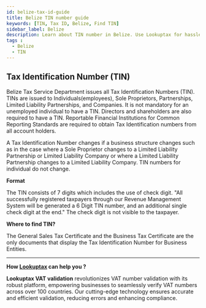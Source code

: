 ```yaml
---
id: belize-tax-id-guide
title: Belize TIN number guide
keywords: [TIN, Tax ID, Belize, Find TIN]
sidebar_label: Belize
description: Learn about TIN number in Belize. Use Lookuptax for hassle-free tax id validation in Belize and other 100+ countries
tags : 
  - Belize
  - TIN
---
```

## Tax Identification Number (TIN)
Belize Tax Service Department issues all Tax Identification Numbers (TIN). TINs are issued to Individuals(employees), Sole Proprietors, Partnerships, Limited Liability Partnerships, and Companies. It is not mandatory for an unemployed individual to have a TIN. Directors and shareholders are also required to have a TIN. Reportable Financial Institutions for Common Reporting Standards are required to obtain Tax Identification numbers from all account holders. 

A Tax Identification Number changes if a business structure changes such as in the case where a Sole Proprietor changes to a Limited Liability Partnership or Limited Liability Company or where a Limited Liability Partnership changes to a Limited Liability Company. TIN numbers for individual do not change. 

**Format**

The TIN consists of 7 digits which includes the use of check digit. "All successfully registered taxpayers through our Revenue Management System will be generated a 6 Digit TIN number, and an additional single check digit at the end." The check digit is not visible to the taxpayer. 

**Where to find TIN?**

The General Sales Tax Certificate and the Business Tax Certificate are the only documents that display the Tax Identification Number for Business Entities.

----
**How [Lookuptax](https://lookuptax.com/) can help you ?**

**Lookuptax VAT validation**  revolutionizes VAT number validation with its robust platform, empowering businesses to seamlessly verify VAT numbers across over 100 countries. Our cutting-edge technology ensures accurate and efficient validation, reducing errors and enhancing compliance.
